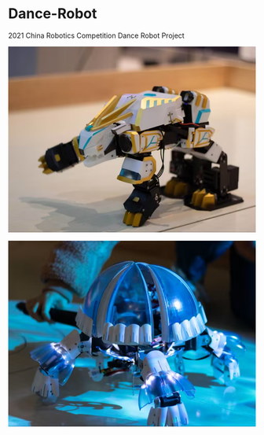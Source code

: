 # Dance-Robot
2021 China Robotics Competition Dance Robot Project

![莱茵](figure\莱茵.jpg)

![沙耶](figure\沙耶.jpg)
